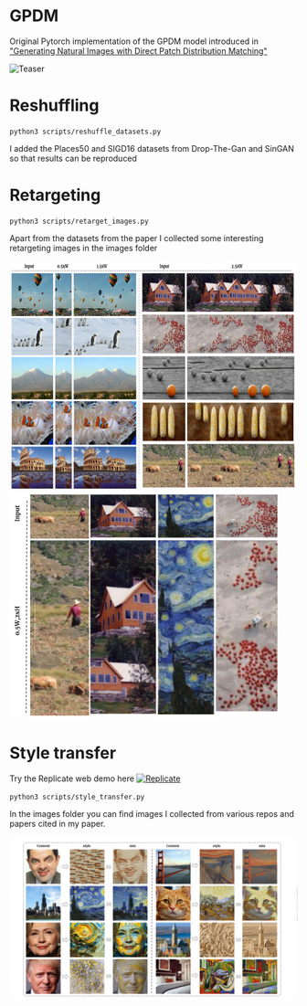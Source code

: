 # GPDM
Original Pytorch implementation of the GPDM model introduced in ["Generating Natural Images with Direct Patch Distribution Matching"](https://arxiv.org/abs/2203.11862)


![Teaser](Readme_images/Teaser_Figure.png)

# Reshuffling
`
python3 scripts/reshuffle_datasets.py
`

I added the Places50 and SIGD16 datasets from Drop-The-Gan and SinGAN so that results can be reproduced

# Retargeting
`
python3 scripts/retarget_images.py
`

Apart from the datasets from the paper I collected 
some interesting retargeting images in the images folder

<img src="Readme_images/Retargeting.png" height="400"/> <img src="Readme_images/Retargeting_H.png" height="400"/>

<!-- ![Teaser](Readme_images/Retargeting.png) ![Teaser](Readme_images/Retargeting_H.png) -->

# Style transfer

Try the Replicate web demo here [![Replicate](https://replicate.com/ariel415el/gpdm/badge)](https://replicate.com/ariel415el/gpdm)

`
python3 scripts/style_transfer.py
`

In the images folder you can find images I collected from various repos and papers cited in my paper.

![Teaser](Readme_images/Style_Transfer.png)

